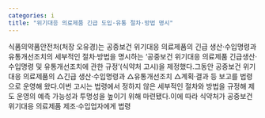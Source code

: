 ```yaml
---
categories: i
title: "위기대응 의료제품 긴급 도입·유통 절차·방법 명시"
---
```

식품의약품안전처(처장 오유경)는 공중보건 위기대응 의료제품의 긴급 생산·수입명령과 유통개선조치의 세부적인 절차·방법을 명시하는 ‘공중보건 위기대응 의료제품 긴급생산·수입명령 및 유통개선조치에 관한 규정’(식약처 고시)을 제정했다.그동안 공중보건 위기대응 의료제품의 △긴급 생산·수입명령과 △유통개선조치 △계획·결과 등 보고를 법령으로 운영해 왔다.이번 고시는 법령에서 정하지 않은 세부적인 절차와 방법을 규정해 제도 운영의 예측 가능성과 투명성을 높이기 위해 마련됐다.이에 따라 식약처가 공중보건 위기대응 의료제품 제조·수입업자에게 법령